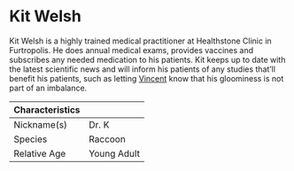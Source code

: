 # Kit Welsh

Kit Welsh is a highly trained medical practitioner at Healthstone Clinic in Furtropolis. He does annual medical exams, provides vaccines and subscribes any needed medication to his patients. Kit keeps up to date with the latest scientific news and will inform his patients of any studies that’ll benefit his patients, such as letting [Vincent](vincent.md) know that his gloominess is not part of an imbalance.

| Characteristics |             |
| --------------- | ----------- |
| Nickname(s)     | Dr. K       |
| Species         | Raccoon     |
| Relative Age    | Young Adult |
